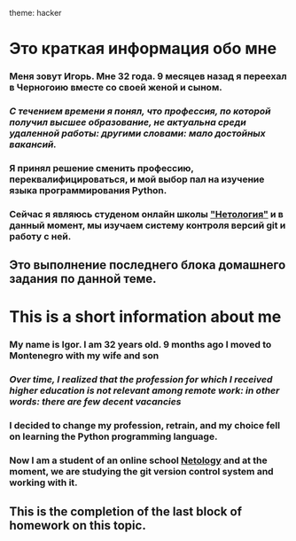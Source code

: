 theme: hacker
# Это краткая информация обо мне

### **Меня зовут Игорь. Мне 32 года. 9 месяцев назад я переехал в Черногоию вместе со своей женой и сыном.**

### _С течением времени я понял, что профессия, по которой получил высшее образование, не актуальна среди удаленной работы: другими словами: мало достойных вакансий._

### Я принял решение сменить профессию, переквалифицироваться, и мой выбор пал на изучение языка программирования Python.

### Сейчас я являюсь студеном онлайн школы ["Нетология"](netology.ru) и в данный момент, мы изучаем систему контроля версий git и работу с ней.



## Это выполнение последнего блока домашнего задания по данной теме.


# This is a short information about me

### **My name is Igor. I am 32 years old. 9 months ago I moved to Montenegro with my wife and son**

### _Over time, I realized that the profession for which I received higher education is not relevant among remote work: in other words: there are few decent vacancies_

### I decided to change my profession, retrain, and my choice fell on learning the Python programming language.

### Now I am a student of an online school [Netology](netology.ru) and at the moment, we are studying the git version control system and working with it.

## This is the completion of the last block of homework on this topic.
